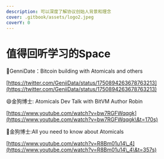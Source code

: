 ```yaml
---
description: 可以深度了解协议创始人背景和理念
cover: .gitbook/assets/logo2.jpeg
coverY: 0
---
```


# 值得回听学习的Space

:clap:GenniDate：Bitcoin building with Atomicals and others

[https://twitter.com/GeniiData/status/1750894263678763213](https://twitter.com/GeniiData/status/1750894263678763213) &#x20;

:smile:金狗博士: Atomicals Dev Talk with BitVM Author Robin

[https://www.youtube.com/watch?v=bw7RGFWqqgk](https://www.youtube.com/watch?v=bw7RGFWqqgk\&t=170s)

:tada:金狗博士:All you need to know about Atomicals

[https://www.youtube.com/watch?v=R8Bm01u14\_4](https://www.youtube.com/watch?v=R8Bm01u14\_4\&t=357s)
